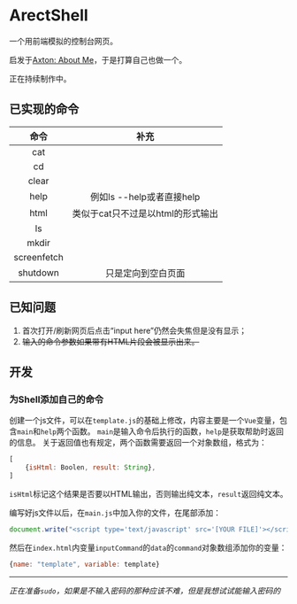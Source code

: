 # ArectShell

一个用前端模拟的控制台网页。

启发于[Axton: About Me]( https://axton.cc/ )，于是打算自己也做一个。

正在持续制作中。

## 已实现的命令

|命令|补充|
|:---:|:---:|
|cat||
|cd||
|clear||
|help|例如ls --help或者直接help|
|html|类似于cat只不过是以html的形式输出|
|ls||
|mkdir||
|screenfetch||
|shutdown|只是定向到空白页面|

## 已知问题

1. 首次打开/刷新网页后点击“input here”仍然会失焦但是没有显示；
2. ~~输入的命令参数如果带有HTML片段会被显示出来。~~

## 开发

### 为Shell添加自己的命令

创建一个js文件，可以在`template.js`的基础上修改，内容主要是一个`Vue`变量，包含`main`和`help`两个函数。
`main`是输入命令后执行的函数，`help`是获取帮助时返回的信息。
关于返回值也有规定，两个函数需要返回一个对象数组，格式为：
```javascript
[
    {isHtml: Boolen, result: String},
]
```
`isHtml`标记这个结果是否要以HTML输出，否则输出纯文本，`result`返回纯文本。

编写好js文件以后，在`main.js`中加入你的文件，在尾部添加：
```javascript
document.write("<script type='text/javascript' src='[YOUR FILE]'></script>");
```
然后在`index.html`内变量`inputCommand`的`data`的`command`对象数组添加你的变量：
```javascript
{name: "template", variable: template}
```

---

*正在准备`sudo`，如果是不输入密码的那种应该不难，但是我想试试能输入密码的*
